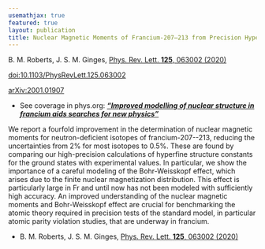 ```yaml
---
usemathjax: true
featured: true
layout: publication
title: Nuclear Magnetic Moments of Francium-207–213 from Precision Hyperfine Comparisons
---
```


B. M. Roberts, J. S. M. Ginges, [Phys. Rev. Lett. **125**, 063002 (2020)](http://dx.doi.org/10.1103/PhysRevLett.125.063002)

[doi:10.1103/PhysRevLett.125.063002](http://dx.doi.org/10.1103/PhysRevLett.125.063002)

[arXiv:2001.01907](http://arxiv.org/abs/2001.01907)

 * See coverage in phys.org: [***“Improved modelling of nuclear structure in francium aids searches
for new physics”***](https://phys.org/news/2020-08-nuclear-francium-aids-physics.html)

We report a fourfold improvement in the determination of nuclear magnetic moments for neutron-deficient isotopes of francium-207--213, reducing the uncertainties from 2% for most isotopes to 0.5%. These are found by comparing our high-precision calculations of hyperfine structure constants for the ground states with experimental values. In particular, we show the importance of a careful modeling of the Bohr-Weisskopf effect, which arises due to the finite nuclear magnetization distribution. This effect is particularly large in Fr and until now has not been modeled with sufficiently high accuracy. An improved understanding of the nuclear magnetic moments and Bohr-Weisskopf effect are crucial for benchmarking the atomic theory required in precision tests of the standard model, in particular atomic parity violation studies, that are underway in francium.

 * B. M. Roberts, J. S. M. Ginges, [Phys. Rev. Lett. **125**, 063002 (2020)](http://dx.doi.org/10.1103/PhysRevLett.125.063002)
